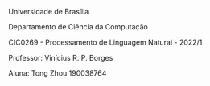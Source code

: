 Universidade de Brasília

Departamento de Ciência da Computação

CIC0269 - Processamento de Linguagem Natural - 2022/1

Professor: Vinícius R. P. Borges

Aluna: Tong Zhou 190038764
